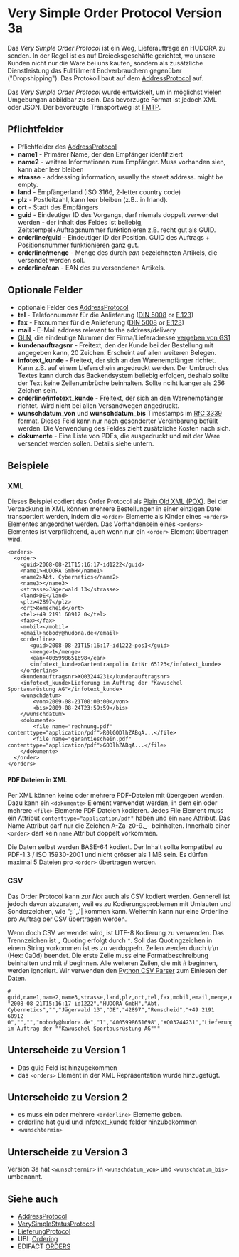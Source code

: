 # Very Simple Order Protocol Version 3a

Das *Very Simple Order Protocol* ist ein Weg, Lieferaufträge an HUDORA zu senden. In der Regel ist es auf Dreiecksgeschäfte gerichtet, wo unsere Kunden nicht nur die Ware bei uns kaufen, sondern als zusätzliche Dienstleistung das Fullfillment Endverbrauchern gegenüber ("Dropshipping"). Das Protokoll baut auf dem [AddressProtocol](http://github.com/hudora/huTools/blob/master/doc/standards/address_protocol.markdown) auf.

Das *Very Simple Order Protocol* wurde entwickelt, um in möglichst vielen Umgebungan abbildbar zu sein. Das bevorzugte Format ist jedoch XML oder JSON. Der bevorzugte Transportweg ist [FMTP](http://github.com/hudora/huTools/blob/master/doc/standards/fmtp.markdown).


## Pflichtfelder

* Pflichtfelder des [AddressProtocol](http://github.com/hudora/huTools/blob/master/doc/standards/address_protocol.markdown)
 * __name1__ - Primärer Name, der den Empfänger identifiziert
 * __name2__ - weitere Informationen zum Empfänger. Muss vorhanden sien, kann aber leer bleiben
 * __strasse__ - addressing information, usually the street address. might be empty.
 * __land__ - Empfängerland (ISO 3166, 2-letter country code)
 * __plz__ - Postleitzahl, kann leer bleiben (z.B.. in Irland).
 * __ort__ - Stadt des Empfängers
* __guid__ - Eindeutiger ID des Vorgangs, darf niemals doppelt verwendet werden - der inhalt des Feldes ist beliebig, Zeitstempel+Auftragsnummer funktionieren z.B. recht gut als GUID.
* __orderline/guid__ - Eindeutiger ID der Position. GUID des Auftrags + Positionsnummer funktionieren ganz gut.
* __orderline/menge__ - Menge des durch *ean* bezeichneten Artikels, die versendet werden soll.
* __orderline/ean__ - EAN des zu versendenen Artikels.


## Optionale Felder

* optionale Felder des [AddressProtocol](http://github.com/hudora/huTools/blob/master/doc/standards/address_protocol.markdown)
 * __tel__ - Telefonnummer für die Anlieferung ([DIN 5008][6] or [E.123][7])
 * __fax__ - Faxnummer für die Anlieferung ([DIN 5008][6] or [E.123][7])
 * __mail__ - E-Mail address relevant to the address/delivery
 * [GLN][8], die eindeutige Nummer der Firma/Lieferadresse [vergeben von GS1][9]
* __kundenauftragsnr__ - Freitext, den der Kunde bei der Bestellung mit angegeben kann, 20 Zeichen. Erscheint auf allen weiteren Belegen.
* __infotext_kunde__ - Freitext, der sich an den Warenempfänger richtet. Kann z.B. auf einem Lieferschein angedruckt werden. Der Umbruch des Textes kann durch das Backendsystem beliebig erfolgen, deshalb sollte der Text keine Zeilenumbrüche beinhalten. Sollte nciht luanger als 256 Zeichen sein.
* __orderline/infotext_kunde__ - Freitext, der sich an den Warenempfänger richtet. Wird nicht bei allen Versandwegen angedruckt.
* **wunschdatum_von** und **wunschdatum_bis** Timestamps im [RfC 3339](http://www.ietf.org/rfc/rfc3339) format. Dieses Feld kann nur nach gesonderter Vereinbarung befüllt werden. Die Verwendung des Feldes zieht zusätzliche Kosten nach sich.
* __dokumente__ - Eine Liste von PDFs, die ausgedruckt und mit der Ware versendet werden sollen. Details siehe untern.

[6]: http://de.wikipedia.org/wiki/Rufnummer#Schreibweise_in_Deutschland_und_.C3.96sterreich
[7]: http://en.wikipedia.org/wiki/E.123
[8]: http://en.wikipedia.org/wiki/Global_Location_Number
[9]: http://www.gs1.org/glnrules/storyboard/

## Beispiele

### XML

Dieses Beispiel codiert das Order Protocol als  [Plain Old XML (POX)](http://en.wikipedia.org/wiki/Plain_Old_XML). Bei der Verpackung in XML können mehrere Bestellungen in einer einzigen Datei transportiert werden, indem die `<order>` Elemente als Kinder eines `<orders>` Elementes angeordnet werden. Das Vorhandensein eines `<orders>` Elementes ist verpflichtend, auch wenn nur ein `<order>` Element übertragen wird.

    <orders>
      <order>
        <guid>2008-08-21T15:16:17-id1222</guid>
        <name1>HUDORA GmbH</name1>
        <name2>Abt. Cybernetics</name2>
        <name3></name3>
        <strasse>Jägerwald 13</strasse>
        <land>DE</land>
        <plz>42897</plz>
        <ort>Remscheid</ort>
        <tel>+49 2191 60912 0</tel>
        <fax></fax>
        <mobil></mobil>
        <email>nobody@hudora.de</email>
        <orderline>
           <guid>2008-08-21T15:16:17-id1222-pos1</guid>
           <menge>1</menge>
           <ean>4005998651698</ean>
           <infotext_kunde>Gartentrampolin ArtNr 65123</infotext_kunde>
        </orderline>
        <kundenauftragsnr>XQ03244231</kundenauftragsnr>
        <infotext_kunde>Lieferung im Auftrag der "Kawuschel Sportausrüstung AG"</infotext_kunde>
        <wunschdatum>
            <von>2009-08-21T00:00:00</von>
            <bis>2009-08-24T23:59:59</bis>
        </wunschdatum>
        <dokumente>
            <file name="rechnung.pdf" contenttype="application/pdf">R0lGODlhZABqA...</file>
            <file name="garantieschein.pdf" contenttype="application/pdf">GODlhZABqA...</file>
        </dokumente>
      </order>
    </orders>

#### PDF Dateien in XML

Per XML können keine oder mehrere PDF-Dateien mit übergeben werden. Dazu kann ein `<dokumente>` Element verwendet werden, in dem ein oder mehrere `<file>` Elemente PDF Dateien kodieren. Jedes File Element muss ein Attribut `contenttype="application/pdf"` haben und ein `name` Attribut. Das Name Attribut darf nur die Zeichen A-Za-z0-9._- beinhalten. Innerhalb einer `<order>` darf kein `name` Attribut doppelt vorkommen.

Die Daten selbst werden BASE-64 kodiert. Der Inhalt sollte kompatibel zu PDF-1.3 / ISO 15930-2001 und nicht grösser als 1 MB sein. Es dürfen maximal 5 Dateien pro `<order>` übertragen werden.


### CSV

Das Order Protocol kann *zur Not* auch als CSV kodiert werden. Gennerell ist jedoch davon abzuraten, weil es zu Kodierungsproblemen mit Umlauten und Sonderzeichen, wie ";:`,.'| kommen kann. Weiterhin kann nur eine Orderline pro Auftrag per CSV übertragen werden.

Wenn doch CSV verwendet wird, ist UTF-8 Kodierung zu verwenden. Das Trennzeichen ist `,` Quoting erfolgt durch `"`. Soll das Quotingzeichen in einem String vorkommen ist es zu verdoppeln. Zeilen werden durch \r\n (Hex: 0a0d) beendet. Die erste Zeile muss eine Formatbeschreibung beinhalten und mit # beginnen. Alle weiteren Zeilen, die mit # beginnen, werden ignoriert. Wir verwenden den [Python CSV Parser](http://docs.python.org/lib/module-csv.html) zum Einlesen der Daten.

    # guid,name1,name2,name3,strasse,land,plz,ort,tel,fax,mobil,email,menge,ean,kundenauftragsnr,infotext_kunde
    "2008-08-21T15:16:17-id1222","HUDORA GmbH","Abt. Cybernetics","","Jägerwald 13","DE","42897","Remscheid","+49 2191 60912 0","","","nobody@hudora.de","1","4005998651698","XQ03244231","Lieferung im Auftrag der ""Kawuschel Sportausrüstung AG"""

## Unterscheide zu Version 1

* Das guid Feld ist hinzugekommen
* das `<orders>` Element in der XML Repräsentation wurde hinzugefügt.

## Unterscheide zu Version 2

* es muss ein oder mehrere `<orderline>` Elemente geben.
* orderline hat guid und infotext_kunde felder hinzubekommen
* `<wunschtermin>`

## Unterscheide zu Version 3

Version 3a hat `<wunschtermin>` in `<wunschdatum_von>` und `<wunschdatum_bis>` umbenannt.

## Siehe auch

* [AddressProtocol](http://github.com/hudora/huTools/blob/master/doc/standards/address_protocol.markdown)
* [VerySimpleStatusProtocol](http://github.com/hudora/huTools/blob/master/doc/standards/verysimplestatusprotocol.markdown)
* [LieferungProtocol](http://github.com/hudora/huTools/blob/master/doc/standards/lieferungprotocol.markdown)
* UBL [Ordering](http://docs.oasis-open.org/ubl/cs-UBL-2.0/UBL-2.0.html#d0e1620)
* EDIFACT [ORDERS](http://www.edifactory.de/msginfo.php?s=D08A&m=ORDERS)
